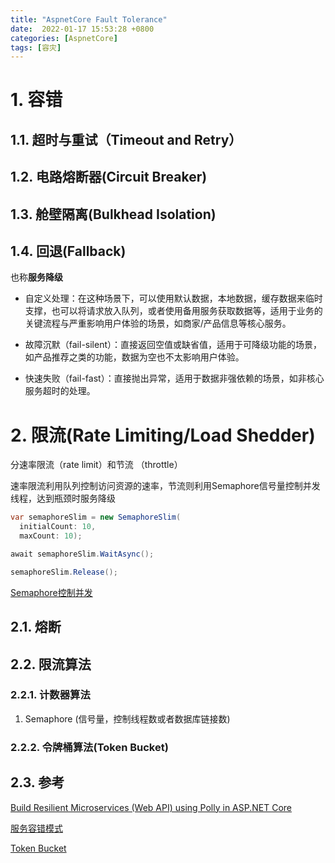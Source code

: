 ```yaml
---
title: "AspnetCore Fault Tolerance"
date:  2022-01-17 15:53:28 +0800
categories: [AspnetCore]
tags: [容灾]
---
```


# 1. 容错

## 1.1. 超时与重试（Timeout and Retry）

## 1.2. 电路熔断器(Circuit Breaker)

## 1.3. 舱壁隔离(Bulkhead Isolation)

## 1.4. 回退(Fallback)

也称**服务降级**

* 自定义处理：在这种场景下，可以使用默认数据，本地数据，缓存数据来临时支撑，也可以将请求放入队列，或者使用备用服务获取数据等，适用于业务的关键流程与严重影响用户体验的场景，如商家/产品信息等核心服务。

* 故障沉默（fail-silent）：直接返回空值或缺省值，适用于可降级功能的场景，如产品推荐之类的功能，数据为空也不太影响用户体验。

* 快速失败（fail-fast）：直接抛出异常，适用于数据非强依赖的场景，如非核心服务超时的处理。


# 2. 限流(Rate Limiting/Load Shedder)

分速率限流（rate limit）和节流 （throttle）

速率限流利用队列控制访问资源的速率，节流则利用Semaphore信号量控制并发线程，达到瓶颈时服务降级

```csharp
var semaphoreSlim = new SemaphoreSlim(
  initialCount: 10,
  maxCount: 10);

await semaphoreSlim.WaitAsync();

semaphoreSlim.Release();
```

[Semaphore控制并发](https://josef.codes/c-sharp-throttle-http-requests-concurrent/)

## 2.1. 熔断

## 2.2. 限流算法

### 2.2.1. 计数器算法

1. Semaphore (信号量，控制线程数或者数据库链接数)

### 2.2.2. 令牌桶算法(Token Bucket)










## 2.3. 参考

[Build Resilient Microservices (Web API) using Polly in ASP.NET Core](https://procodeguide.com/programming/polly-in-aspnet-core/)

[服务容错模式](https://tech.meituan.com/2016/11/11/service-fault-tolerant-pattern.html)

[Token Bucket](https://www.sciencedirect.com/topics/computer-science/token-bucket)

[](https://josef.codes/c-sharp-throttle-http-requests-concurrent/)


